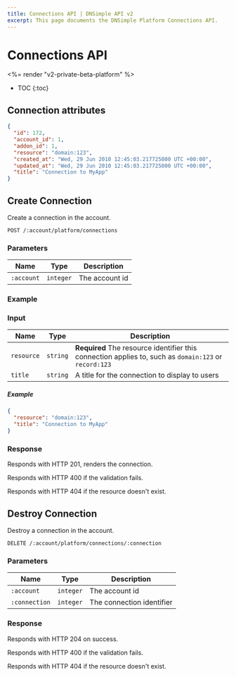 ```yaml
---
title: Connections API | DNSimple API v2
excerpt: This page documents the DNSimple Platform Connections API.
---
```


# Connections API

<%= render "v2-private-beta-platform" %>

* TOC
{:toc}

## Connection attributes

~~~json
{
  "id": 172,
  "account_id": 1,
  "addon_id": 1,
  "resource": "domain:123",
  "created_at": "Wed, 29 Jun 2010 12:45:03.217725000 UTC +00:00",
  "updated_at": "Wed, 29 Jun 2010 12:45:03.217725000 UTC +00:00",
  "title": "Connection to MyApp"
}
~~~

## Create Connection

Create a connection in the account.

~~~
POST /:account/platform/connections
~~~

### Parameters

Name | Type | Description
-----|------|------------
`:account` | `integer` | The account id

### Example

### Input

Name | Type | Description
-----|------|------------
`resource` | `string` | **Required** The resource identifier this connection applies to, such as `domain:123` or `record:123`
`title` | `string` | A title for the connection to display to users

##### Example

~~~json
{
  "resource": "domain:123",
  "title": "Connection to MyApp"
}
~~~

### Response

Responds with HTTP 201, renders the connection.

Responds with HTTP 400 if the validation fails.

Responds with HTTP 404 if the resource doesn't exist.

## Destroy Connection

Destroy a connection in the account.

~~~
DELETE /:account/platform/connections/:connection
~~~

### Parameters

Name | Type | Description
-----|------|------------
`:account` | `integer` | The account id
`:connection` | `integer` | The connection identifier

### Response

Responds with HTTP 204 on success.

Responds with HTTP 400 if the validation fails.

Responds with HTTP 404 if the resource doesn't exist.
